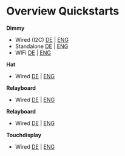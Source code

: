 # Overview Quickstarts

**Dimmy**
  - Wired (I2C) [DE](https://github.com/Pekaway/VAN_PI/blob/main/Quickstarts/Dimmy/DE/VPI-DIM-PCB_GER_WIRED%20.pdf) | [ENG](https://github.com/Pekaway/VAN_PI/blob/main/Quickstarts/Dimmy/ENG/VPI-DIM-PCB_ENG_WIRED.pdf)
  - Standalone [DE](https://github.com/Pekaway/VAN_PI/blob/c08ec4c14e61379444c6d97ce9f800b606e08ece/Quickstarts/Dimmy/DE/DE_PekawayDIMMY_Standalone.pdf) | [ENG](https://github.com/Pekaway/VAN_PI/blob/main/Quickstarts/Dimmy/ENG/VPI-DIM-PCB_ENG_Standalone.pdf)
  - WIFi [DE](https://github.com/Pekaway/VAN_PI/blob/main/Quickstarts/Dimmy/DE/VPI-DIM-PCB_GER_WIFI.pdf) | [ENG](https://github.com/Pekaway/VAN_PI/blob/37d2b7901e29285f3f27b13b2280ac0d5027c247/Quickstarts/Dimmy/ENG_PekawayDIMMY_Standalone.pdf)


**Hat**
  - Wired [DE](https://github.com/Pekaway/VAN_PI/blob/c08ec4c14e61379444c6d97ce9f800b606e08ece/Quickstarts/Hat/DE/DE_VanPiHat_Quickstart.pdf) | [ENG](https://github.com/Pekaway/VAN_PI/blob/c08ec4c14e61379444c6d97ce9f800b606e08ece/Quickstarts/Hat/ENG/ENG_VanPiHat_Quickstart.pdf)

**Relayboard**
  - Wired [DE](https://github.com/Pekaway/VAN_PI/blob/main/Quickstarts/Relayboard/DE/VPI-RE8-PCB%20Quickstart%20v1.2.pdf) | [ENG](https://github.com/Pekaway/VAN_PI/blob/main/Quickstarts/Relayboard/ENG/VPI-RE8-PCB_ENG_Spec_v1.2.pdf)

**Relayboard**
  - Wired [DE](https://github.com/Pekaway/VAN_PI/blob/cd6a44a198f2c2d475b5aee5e693d2fc13c8ea20/Quickstarts/Shunt/DE/DE_VanPiShunt_Quickstart.pdf) | [ENG](https://github.com/Pekaway/VAN_PI/blob/86edb4493b7c1f2404e3eced0fbfe24f2708a615/Quickstarts/Shunt/ENG/ENG_VanPiShunt_Quickstart.pdf)

**Touchdisplay**
  - Wired [DE](https://github.com/Pekaway/VAN_PI/blob/62bc199b48b372fa242501c438f1f32af0285d58/Quickstarts/Touchdisplay/DE/DE_PekawayDisplay_Quickstart.pdf) | [ENG](https://github.com/Pekaway/VAN_PI/blob/eb17baee3f8229c5c0f9baf956e63b3c8052924b/Quickstarts/Touchdisplay/ENG/Eng_PekawayDisplay_Quickstart.pdf)
